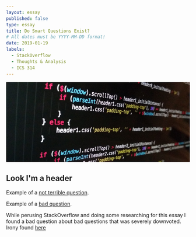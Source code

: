 ```yaml
---
layout: essay
published: false
type: essay
title: Do Smart Questions Exist?
# All dates must be YYYY-MM-DD format!
date: 2019-01-19
labels:
  - StackOverflow
  - Thoughts & Analysis
  - ICS 314
---
```


<img class="ui huge centered rounded image" src="../images/javascript.jpg">

## Look I'm a header

Example of a [not terrible question](https://stackoverflow.com/questions/477816/what-is-the-correct-json-content-type).

Example of a [bad question](https://stackoverflow.com/questions/20574925/c-file-homework).

While perusing StackOverflow and doing some researching for this essay I found a bad question about bad questions that was severely downvoted. 
Irony found [here](https://meta.stackexchange.com/questions/225739/stack-overflow-has-gotten-mean)
